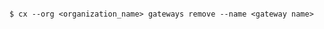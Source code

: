 <!-- layout:code post: gateway_usage -->

```

$ cx --org <organization_name> gateways remove --name <gateway name>

```
